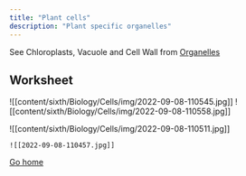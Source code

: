 ```yaml
---
title: "Plant cells"
description: "Plant specific organelles"
---
```


See Chloroplasts, Vacuole and Cell Wall from [Organelles](sixth/Biology/Cells/Organelles)



## Worksheet

![[content/sixth/Biology/Cells/img/2022-09-08-110545.jpg]]
![[content/sixth/Biology/Cells/img/2022-09-08-110558.jpg]]

![[content/sixth/Biology/Cells/img/2022-09-08-110511.jpg]]

	![[2022-09-08-110457.jpg]]
[Go home](/)